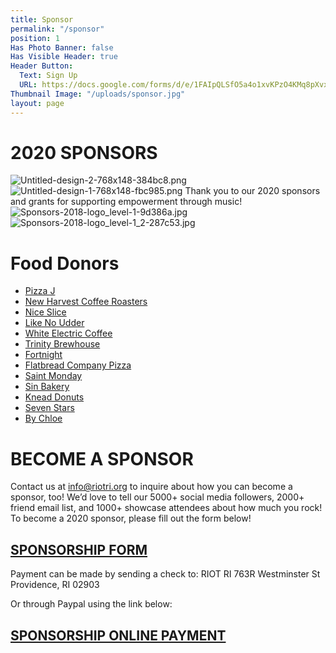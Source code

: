 ```yaml
---
title: Sponsor
permalink: "/sponsor"
position: 1
Has Photo Banner: false
Has Visible Header: true
Header Button:
  Text: Sign Up
  URL: https://docs.google.com/forms/d/e/1FAIpQLSfO5a4o1xvKPzO4KMq8pXvx0RAnOGWGBi6ouUCGDpuYm_z8Rw/viewform?usp=sf_link
Thumbnail Image: "/uploads/sponsor.jpg"
layout: page
---
```


# 2020 SPONSORS

![Untitled-design-2-768x148-384bc8.png](/uploads/Untitled-design-2-768x148-384bc8.png)
![Untitled-design-1-768x148-fbc985.png](/uploads/Untitled-design-1-768x148-fbc985.png)
Thank you to our 2020 sponsors and grants for supporting empowerment through music!
![Sponsors-2018-logo_level-1-9d386a.jpg](/uploads/Sponsors-2018-logo_level-1-9d386a.jpg)
![Sponsors-2018-logo_level-1_2-287c53.jpg](/uploads/Sponsors-2018-logo_level-1_2-287c53.jpg)
 
# Food Donors
* [Pizza J](http://www.pizzajprovidence.com/)
* [New Harvest Coffee Roasters](http://newharvestcoffee.com/)
* [Nice Slice](http://niceslice.com/)
* [Like No Udder](http://www.like-no-udder.com/)
* [White Electric Coffee](http://whiteelectriccoffee.com/)
* [Trinity Brewhouse](http://www.trinitybrewhouse.com/)
* [Fortnight](http://www.fortnightpvd.com/)
* [Flatbread Company Pizza](https://www.flatbreadcompany.com/providence/)
* [Saint Monday](https://www.instagram.com/saintmondaybar/)
* [Sin Bakery](https://www.eatwicked.com/)
* [Knead Donuts](https://www.kneaddoughnuts.com/)
* [Seven Stars](https://sevenstarsbakery.com/)
* [By Chloe](https://eatbychloe.com/menus/)

# BECOME A SPONSOR
Contact us at info@riotri.org to inquire about how you can become a sponsor, too!  We’d love to tell our 5000+ social media followers, 2000+ friend email list, and 1000+ showcase attendees about how much you rock!
To become a 2020 sponsor, please fill out the form below!
 
## [SPONSORSHIP FORM](https://docs.google.com/forms/d/e/1FAIpQLSfO5a4o1xvKPzO4KMq8pXvx0RAnOGWGBi6ouUCGDpuYm_z8Rw/viewform?usp=sf_link)

Payment can be made by sending a check to:
RIOT RI
763R Westminster St
Providence, RI 02903

Or through Paypal using the link below:

## [SPONSORSHIP ONLINE PAYMENT ](https://docs.google.com/forms/d/e/1FAIpQLSfO5a4o1xvKPzO4KMq8pXvx0RAnOGWGBi6ouUCGDpuYm_z8Rw/viewform?usp=sf_link)
